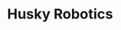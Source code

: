 ---
article: 
    publishedTime: "2025-06-19T02:07:41Z"
    modifiedTime: "2025-06-19T02:07:41Z"
    authors: ["Violet Monserate"]
    section: Personal Projects
    tags: ["js", "vite", "react", "cesium", "resium"]
layout: '@components/MarkdownProjectLayout.astro'
title: Husky Robotics
description: Improvements to the Husky Robotics rover control interface utilizing React components in JSX
seoDescription: Violet Monserate's React widgets to track Mars rover using JSX, Cesium, delivering glTF tiles in RESTful URI. Rover controls, telemetry, and pathing.
image:
    src: "@assets/rays.webp"
    alt: "The Astro logo on a dark background with rainbow rays."
startDate: '2023-01'
icons: ["js", "vite", "react", "cesium", "github"]
---